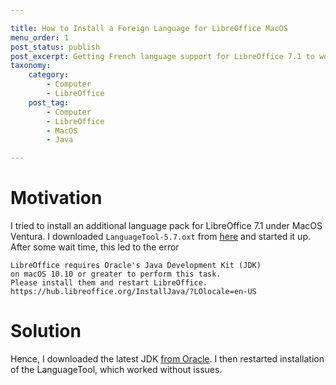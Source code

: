 ```yaml
---

title: How to Install a Foreign Language for LibreOffice MacOS
menu_order: 1
post_status: publish
post_excerpt: Getting French language support for LibreOffice 7.1 to work under MacOS posed some challenges.
taxonomy:
    category:
        - Computer
        - LibreOffice
    post_tag:
        - Computer
        - LibreOffice
        - MacOS
        - Java

---
```


# Motivation

I tried to install an additional language pack for LibreOffice 7.1 under MacOS Ventura. I downloaded `LanguageTool-5.7.oxt` from [here](https://extensions.libreoffice.org) and started it up. After some wait time, this led to the error 

```
LibreOffice requires Oracle's Java Development Kit (JDK)
on macOS 10.10 or greater to perform this task.
Please install them and restart LibreOffice.
https://hub.libreoffice.org/InstallJava/?LOlocale=en-US
```

# Solution

Hence, I downloaded the latest JDK [from Oracle](https://download.oracle.com/java/19/latest/jdk-19_macos-aarch64_bin.dmg). I then restarted installation of the LanguageTool, which worked without issues.


